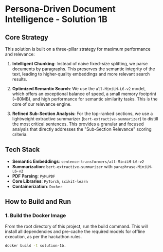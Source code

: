 # Persona-Driven Document Intelligence - Solution 1B

## Core Strategy

This solution is built on a three-pillar strategy for maximum performance and relevance:

1.  **Intelligent Chunking**: Instead of naive fixed-size splitting, we parse documents by paragraphs. This preserves the semantic integrity of the text, leading to higher-quality embeddings and more relevant search results.

2.  **Optimized Semantic Search**: We use the `all-MiniLM-L6-v2` model, which offers an exceptional balance of speed, a small memory footprint (~80MB), and high performance for semantic similarity tasks. This is the core of our relevance engine.

3.  **Refined Sub-Section Analysis**: For the top-ranked sections, we use a lightweight extractive summarizer (`bert-extractive-summarizer`) to distill the most critical sentences. This provides a granular and focused analysis that directly addresses the "Sub-Section Relevance" scoring criteria.

## Tech Stack

- **Semantic Embeddings**: `sentence-transformers/all-MiniLM-L6-v2`
- **Summarization**: `bert-extractive-summarizer` with `paraphrase-MiniLM-L6-v2`
- **PDF Parsing**: `PyMuPDF`
- **Core Libraries**: `PyTorch`, `scikit-learn`
- **Containerization**: `Docker`

## How to Build and Run

### 1. Build the Docker Image

From the root directory of this project, run the build command. This will install all dependencies and pre-cache the required models for offline execution, as per the hackathon rules.

```bash
docker build -t solution-1b.
```
